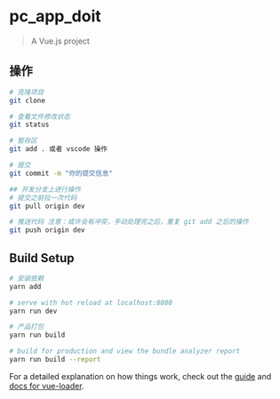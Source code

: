 # pc_app_doit

> A Vue.js project
## 操作
```bash
# 克隆项目
git clone 

# 查看文件修改状态
git status

# 暂存区
git add . 或者 vscode 操作

# 提交
git commit -m "你的提交信息"

## 开发分支上进行操作
# 提交之前拉一次代码
git pull origin dev

# 推送代码 注意：或许会有冲突，手动处理完之后，重复 git add 之后的操作
git push origin dev

```

## Build Setup

``` bash
# 安装依赖
yarn add

# serve with hot reload at localhost:8080
yarn run dev

# 产品打包
yarn run build

# build for production and view the bundle analyzer report
yarn run build --report
```

For a detailed explanation on how things work, check out the [guide](http://vuejs-templates.github.io/webpack/) and [docs for vue-loader](http://vuejs.github.io/vue-loader).

